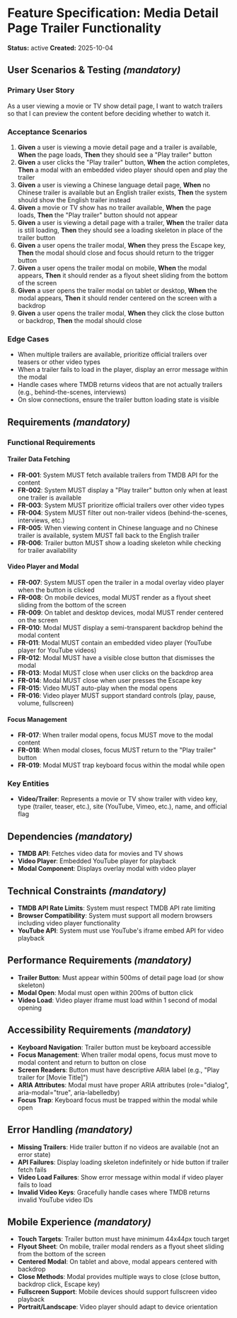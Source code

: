 # Feature Specification: Media Detail Page Trailer Functionality

**Status:** active
**Created:** 2025-10-04

## User Scenarios & Testing _(mandatory)_

### Primary User Story

As a user viewing a movie or TV show detail page, I want to watch trailers so that I can preview the content before deciding whether to watch it.

### Acceptance Scenarios

1. **Given** a user is viewing a movie detail page and a trailer is available, **When** the page loads, **Then** they should see a "Play trailer" button
2. **Given** a user clicks the "Play trailer" button, **When** the action completes, **Then** a modal with an embedded video player should open and play the trailer
3. **Given** a user is viewing a Chinese language detail page, **When** no Chinese trailer is available but an English trailer exists, **Then** the system should show the English trailer instead
4. **Given** a movie or TV show has no trailer available, **When** the page loads, **Then** the "Play trailer" button should not appear
5. **Given** a user is viewing a detail page with a trailer, **When** the trailer data is still loading, **Then** they should see a loading skeleton in place of the trailer button
6. **Given** a user opens the trailer modal, **When** they press the Escape key, **Then** the modal should close and focus should return to the trigger button
7. **Given** a user opens the trailer modal on mobile, **When** the modal appears, **Then** it should render as a flyout sheet sliding from the bottom of the screen
8. **Given** a user opens the trailer modal on tablet or desktop, **When** the modal appears, **Then** it should render centered on the screen with a backdrop
9. **Given** a user opens the trailer modal, **When** they click the close button or backdrop, **Then** the modal should close

### Edge Cases

- When multiple trailers are available, prioritize official trailers over teasers or other video types
- When a trailer fails to load in the player, display an error message within the modal
- Handle cases where TMDB returns videos that are not actually trailers (e.g., behind-the-scenes, interviews)
- On slow connections, ensure the trailer button loading state is visible

## Requirements _(mandatory)_

### Functional Requirements

#### Trailer Data Fetching

- **FR-001**: System MUST fetch available trailers from TMDB API for the content
- **FR-002**: System MUST display a "Play trailer" button only when at least one trailer is available
- **FR-003**: System MUST prioritize official trailers over other video types
- **FR-004**: System MUST filter out non-trailer videos (behind-the-scenes, interviews, etc.)
- **FR-005**: When viewing content in Chinese language and no Chinese trailer is available, system MUST fall back to the English trailer
- **FR-006**: Trailer button MUST show a loading skeleton while checking for trailer availability

#### Video Player and Modal

- **FR-007**: System MUST open the trailer in a modal overlay video player when the button is clicked
- **FR-008**: On mobile devices, modal MUST render as a flyout sheet sliding from the bottom of the screen
- **FR-009**: On tablet and desktop devices, modal MUST render centered on the screen
- **FR-010**: Modal MUST display a semi-transparent backdrop behind the modal content
- **FR-011**: Modal MUST contain an embedded video player (YouTube player for YouTube videos)
- **FR-012**: Modal MUST have a visible close button that dismisses the modal
- **FR-013**: Modal MUST close when user clicks on the backdrop area
- **FR-014**: Modal MUST close when user presses the Escape key
- **FR-015**: Video MUST auto-play when the modal opens
- **FR-016**: Video player MUST support standard controls (play, pause, volume, fullscreen)

#### Focus Management

- **FR-017**: When trailer modal opens, focus MUST move to the modal content
- **FR-018**: When modal closes, focus MUST return to the "Play trailer" button
- **FR-019**: Modal MUST trap keyboard focus within the modal while open

### Key Entities

- **Video/Trailer**: Represents a movie or TV show trailer with video key, type (trailer, teaser, etc.), site (YouTube, Vimeo, etc.), name, and official flag

## Dependencies _(mandatory)_

- **TMDB API**: Fetches video data for movies and TV shows
- **Video Player**: Embedded YouTube player for playback
- **Modal Component**: Displays overlay modal with video player

## Technical Constraints _(mandatory)_

- **TMDB API Rate Limits**: System must respect TMDB API rate limiting
- **Browser Compatibility**: System must support all modern browsers including video player functionality
- **YouTube API**: System must use YouTube's iframe embed API for video playback

## Performance Requirements _(mandatory)_

- **Trailer Button**: Must appear within 500ms of detail page load (or show skeleton)
- **Modal Open**: Modal must open within 200ms of button click
- **Video Load**: Video player iframe must load within 1 second of modal opening

## Accessibility Requirements _(mandatory)_

- **Keyboard Navigation**: Trailer button must be keyboard accessible
- **Focus Management**: When trailer modal opens, focus must move to modal content and return to button on close
- **Screen Readers**: Button must have descriptive ARIA label (e.g., "Play trailer for [Movie Title]")
- **ARIA Attributes**: Modal must have proper ARIA attributes (role="dialog", aria-modal="true", aria-labelledby)
- **Focus Trap**: Keyboard focus must be trapped within the modal while open

## Error Handling _(mandatory)_

- **Missing Trailers**: Hide trailer button if no videos are available (not an error state)
- **API Failures**: Display loading skeleton indefinitely or hide button if trailer fetch fails
- **Video Load Failures**: Show error message within modal if video player fails to load
- **Invalid Video Keys**: Gracefully handle cases where TMDB returns invalid YouTube video IDs

## Mobile Experience _(mandatory)_

- **Touch Targets**: Trailer button must have minimum 44x44px touch target
- **Flyout Sheet**: On mobile, trailer modal renders as a flyout sheet sliding from the bottom of the screen
- **Centered Modal**: On tablet and above, modal appears centered with backdrop
- **Close Methods**: Modal provides multiple ways to close (close button, backdrop click, Escape key)
- **Fullscreen Support**: Mobile devices should support fullscreen video playback
- **Portrait/Landscape**: Video player should adapt to device orientation
